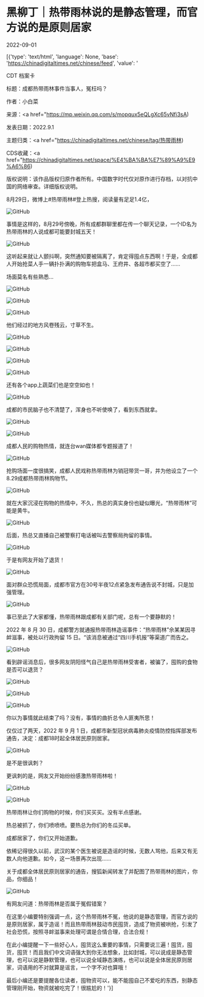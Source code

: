 # 黑柳丁｜热带雨林说的是静态管理，而官方说的是原则居家

2022-09-01

[{'type': 'text/html', 'language': None, 'base': 'https://chinadigitaltimes.net/chinese/feed', 'value': '

CDT 档案卡

标题：成都热带雨林事件当事人，冤枉吗？

作者：小白菜

来源：<a href="https://mp.weixin.qq.com/s/mopqux5eQLgXc65vNfi3sA)

发表日期：2022.9.1

主题归类：<a href="https://chinadigitaltimes.net/chinese/tag/热带雨林)

CDS收藏：<a href="https://chinadigitaltimes.net/space/%E4%BA%BA%E7%89%A9%E9%A6%86)

版权说明：该作品版权归原作者所有。中国数字时代仅对原作进行存档，以对抗中国的网络审查。详细版权说明。





8月29日，微博上#热带雨林#登上热搜，阅读量有足足1.4亿，

![GitHub](https://chinadigitaltimes.net/chinese/files/2022/09/post-686418-631090682b0c6.)

事情是这样的，8月29号傍晚，所有成都群聊里都在传一个聊天记录，一个ID名为热带雨林的人说成都可能要封城五天！

![GitHub](https://chinadigitaltimes.net/chinese/files/2022/09/post-686418-631090683f9a5.)

这听起来就让人颤抖啊，突然通知要被隔离了，肯定得囤点东西啊！于是，全成都人开始抢菜人手一辆扑扑满的购物车把盒马、王府井、各超市都买空了……

场面莫名有些熟悉…

![GitHub](https://chinadigitaltimes.net/chinese/files/2022/09/post-686418-631090684d408.)

![GitHub](https://chinadigitaltimes.net/chinese/files/2022/09/post-686418-631090686578c.png)

![GitHub](https://chinadigitaltimes.net/chinese/files/2022/09/post-686418-63109068749a8.)

他们经过的地方风卷残云，寸草不生。

![GitHub](https://chinadigitaltimes.net/chinese/files/2022/09/post-686418-6310906881918.)

![GitHub](https://chinadigitaltimes.net/chinese/files/2022/09/post-686418-631090688bddc.)

![GitHub](https://chinadigitaltimes.net/chinese/files/2022/09/post-686418-6310906899ee2.)

![GitHub](https://chinadigitaltimes.net/chinese/files/2022/09/post-686418-63109068a6511.)

还有各个app上蔬菜们也是空空如也！

![GitHub](https://chinadigitaltimes.net/chinese/files/2022/09/post-686418-63109068b201e.)

成都的市民脑子也不清楚了，浑身也不听使唤了，看到东西就拿。

![GitHub](https://chinadigitaltimes.net/chinese/files/2022/09/post-686418-63109068bb0be.)

![GitHub](https://chinadigitaltimes.net/chinese/files/2022/09/post-686418-63109068c692d.)

成都人民的购物热情，就连台wan媒体都专题报道了！

![GitHub](https://chinadigitaltimes.net/chinese/files/2022/09/post-686418-63109068d4f05.png)

抢购场面一度很搞笑，成都人民戏称热带雨林为销冠带货一哥，并为他设立了一个8.29成都热带雨林购物节。

![GitHub](https://chinadigitaltimes.net/chinese/files/2022/09/image-1662020168847.png)

就在大家沉浸在购物的热情中，不久，热总的真实身份也疑似曝光，“热带雨林”可能是黄牛。

![GitHub](https://chinadigitaltimes.net/chinese/files/2022/09/post-686418-63109068dd81b.)

后面，热总又直播自己被警察打电话被叫去警察局拘留的事情。

![GitHub](https://chinadigitaltimes.net/chinese/files/2022/09/post-686418-63109068e6c46.png)

于是有网友开始了退货！

![GitHub](https://chinadigitaltimes.net/chinese/files/2022/09/post-686418-63109068ee34a.png)

面对群众恐慌局面，成都市官方在30号半夜12点紧急发布通告说不封城，只是加强管理。

![GitHub](https://chinadigitaltimes.net/chinese/files/2022/09/post-686418-6310906903900.)

事已至此了大家都懂，热带雨林跟成都有关部门呢，总有一个要静默的！

2022 年 8 月 30 日，成都警方就通报热带雨林造谣事件：“热带雨林”佘某某因寻衅滋事，被处以行政拘留 15 日。“该消息被通过“四川手机报”等渠道广而告之。

![GitHub](https://chinadigitaltimes.net/chinese/files/2022/09/post-686418-631090690d56f.)

看到辟谣消息后，很多网友阴阳怪气自己是热带雨林受害者，被骗了，囤购的食物是否可以退货？

![GitHub](https://chinadigitaltimes.net/chinese/files/2022/09/post-686418-631090691d967.png)

![GitHub](https://chinadigitaltimes.net/chinese/files/2022/09/post-686418-63109069343e3.)

![GitHub](https://chinadigitaltimes.net/chinese/files/2022/09/post-686418-6310906947821.png)

你以为事情就此结束了吗？没有，事情的曲折总令人匪夷所思！

仅仅过了两天，2022 年 9 月 1 日，成都市新型冠状病毒肺炎疫情防控指挥部发布通告，决定：成都18时起全体居民原则居家。

![GitHub](https://chinadigitaltimes.net/chinese/files/2022/09/post-686418-6310906954724.)

是不是很讽刺？

更讽刺的是，网友又开始纷纷感激热带雨林啦！

![GitHub](https://chinadigitaltimes.net/chinese/files/2022/09/post-686418-6310906963526.)

![GitHub](https://chinadigitaltimes.net/chinese/files/2022/09/post-686418-6310906971f64.)

热带雨林让你们购物的时候，你们买买买。没有半点感谢。

热总被抓了，你们喷喷喷。要热总为你们的冬瓜买单。

成都居家了，你们又开始道歉。

依稀记得很久以前，武汉的某个医生被说是造谣的时候，无数人骂他，后来又有无数人向他道歉。如今，这一场景再次出现……

关于成都全体居民原则居家的通告，搜狐新闻转发了并配图了热带雨林的图片，你品，你细品！

![GitHub](https://chinadigitaltimes.net/chinese/files/2022/09/image-1662024088868.png)

有网友问道：热带雨林是否属于冤假错案？

在这里小编要特别强调一点，这个热带雨林不冤，他说的是静态管理，而官方说的是原则居家，属于造谣！而且热带雨林鼓动市民囤货，造成了物资被哄抢，引发了社会恐慌，按照寻衅滋事来处理可谓是合情合理，合法合规！

在此小编提醒一下一些好心人，囤货这么重要的事情，只需要说三遍！囤货，囤货，囤货！而且我们中文词语强大到你无法想象，比如封城，可以说成是静态管理，也可以说是静默管理，也可以说全域静态演练，也可以说是全体居民原则居家，词语用的不对就算是谣言，一个字不对也算哦！

最后小编还是要提醒各位读者，囤物资可以，能不能囤自己不爱吃的东西，别静态管理刚开始，物资就被吃完了！很尴尬的！'}]